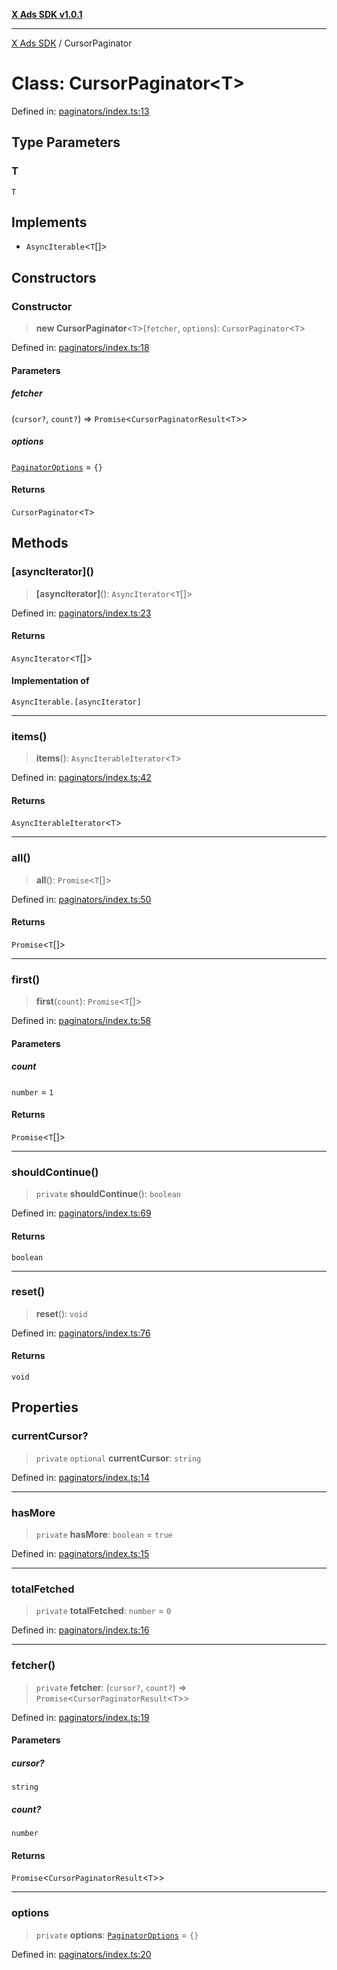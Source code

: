 [**X Ads SDK v1.0.1**](../README.md)

***

[X Ads SDK](../globals.md) / CursorPaginator

# Class: CursorPaginator\<T\>

Defined in: [paginators/index.ts:13](https://github.com/kage1020/x-ads-sdk/blob/main/src/paginators/index.ts#L13)

## Type Parameters

### T

`T`

## Implements

- `AsyncIterable`\<`T`[]\>

## Constructors

### Constructor

> **new CursorPaginator**\<`T`\>(`fetcher`, `options`): `CursorPaginator`\<`T`\>

Defined in: [paginators/index.ts:18](https://github.com/kage1020/x-ads-sdk/blob/main/src/paginators/index.ts#L18)

#### Parameters

##### fetcher

(`cursor?`, `count?`) => `Promise`\<`CursorPaginatorResult`\<`T`\>\>

##### options

[`PaginatorOptions`](../interfaces/PaginatorOptions.md) = `{}`

#### Returns

`CursorPaginator`\<`T`\>

## Methods

### \[asyncIterator\]()

> **\[asyncIterator\]**(): `AsyncIterator`\<`T`[]\>

Defined in: [paginators/index.ts:23](https://github.com/kage1020/x-ads-sdk/blob/main/src/paginators/index.ts#L23)

#### Returns

`AsyncIterator`\<`T`[]\>

#### Implementation of

`AsyncIterable.[asyncIterator]`

***

### items()

> **items**(): `AsyncIterableIterator`\<`T`\>

Defined in: [paginators/index.ts:42](https://github.com/kage1020/x-ads-sdk/blob/main/src/paginators/index.ts#L42)

#### Returns

`AsyncIterableIterator`\<`T`\>

***

### all()

> **all**(): `Promise`\<`T`[]\>

Defined in: [paginators/index.ts:50](https://github.com/kage1020/x-ads-sdk/blob/main/src/paginators/index.ts#L50)

#### Returns

`Promise`\<`T`[]\>

***

### first()

> **first**(`count`): `Promise`\<`T`[]\>

Defined in: [paginators/index.ts:58](https://github.com/kage1020/x-ads-sdk/blob/main/src/paginators/index.ts#L58)

#### Parameters

##### count

`number` = `1`

#### Returns

`Promise`\<`T`[]\>

***

### shouldContinue()

> `private` **shouldContinue**(): `boolean`

Defined in: [paginators/index.ts:69](https://github.com/kage1020/x-ads-sdk/blob/main/src/paginators/index.ts#L69)

#### Returns

`boolean`

***

### reset()

> **reset**(): `void`

Defined in: [paginators/index.ts:76](https://github.com/kage1020/x-ads-sdk/blob/main/src/paginators/index.ts#L76)

#### Returns

`void`

## Properties

### currentCursor?

> `private` `optional` **currentCursor**: `string`

Defined in: [paginators/index.ts:14](https://github.com/kage1020/x-ads-sdk/blob/main/src/paginators/index.ts#L14)

***

### hasMore

> `private` **hasMore**: `boolean` = `true`

Defined in: [paginators/index.ts:15](https://github.com/kage1020/x-ads-sdk/blob/main/src/paginators/index.ts#L15)

***

### totalFetched

> `private` **totalFetched**: `number` = `0`

Defined in: [paginators/index.ts:16](https://github.com/kage1020/x-ads-sdk/blob/main/src/paginators/index.ts#L16)

***

### fetcher()

> `private` **fetcher**: (`cursor?`, `count?`) => `Promise`\<`CursorPaginatorResult`\<`T`\>\>

Defined in: [paginators/index.ts:19](https://github.com/kage1020/x-ads-sdk/blob/main/src/paginators/index.ts#L19)

#### Parameters

##### cursor?

`string`

##### count?

`number`

#### Returns

`Promise`\<`CursorPaginatorResult`\<`T`\>\>

***

### options

> `private` **options**: [`PaginatorOptions`](../interfaces/PaginatorOptions.md) = `{}`

Defined in: [paginators/index.ts:20](https://github.com/kage1020/x-ads-sdk/blob/main/src/paginators/index.ts#L20)
